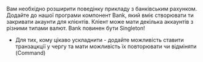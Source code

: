 Вам необхідно розширити поведінку прикладу з банківським рахунком. Додайте до нашої програми компонент Bank, який вміє створювати ти закривати акаунти для клієнтів. Кліент може мати декілька аккаунтів з різними типами валют. Bank повинен бути Singleton!

- Для тих, кому цікаво ускладнити - додайте можливість ставити транзацкції у чергу та мати можливість їх повторювати чи відміняти (Command)

